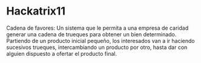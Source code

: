 Hackatrix11
===========

Cadena de favores: Un sistema que le permita a una empresa de caridad generar una cadena de trueques para obtener un bien determinado. Partiendo de un producto inicial pequeño, los interesados van a ir haciendo sucesivos trueques, intercambiando un producto por otro, hasta dar con alguien dispuesto a ofertar el producto final.
